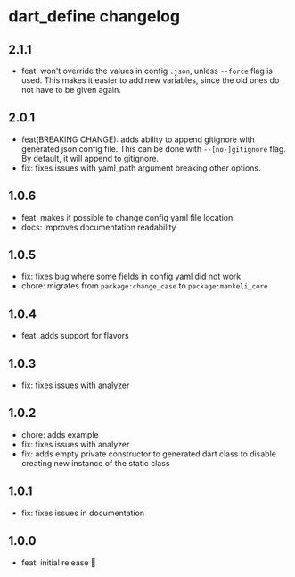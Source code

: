# dart_define changelog

## 2.1.1

- feat: won't override the values in config `.json`, unless `--force` flag is used.
This makes it easier to add new variables, since the old ones do not have to be given again.

## 2.0.1

- feat(BREAKING CHANGE): adds ability to append gitignore with generated json config file. This can be done with `--[no-]gitignore` flag. By default, it will append to gitignore.
- fix: fixes issues with yaml_path argument breaking other options.

## 1.0.6

- feat: makes it possible to change config yaml file location
- docs: improves documentation readability

## 1.0.5

- fix: fixes bug where some fields in config yaml did not work
- chore: migrates from `package:change_case` to `package:mankeli_core`

## 1.0.4

- feat: adds support for flavors

## 1.0.3

- fix: fixes issues with analyzer

## 1.0.2

- chore: adds example
- fix: fixes issues with analyzer
- fix: adds empty private constructor to generated dart class to disable creating new instance of the static class

## 1.0.1

- fix: fixes issues in documentation

## 1.0.0

- feat: initial release 🎉
